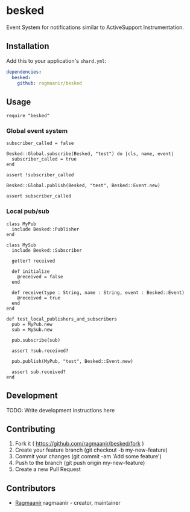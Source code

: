 # besked

Event System for notifications similar to ActiveSupport Instrumentation.

## Installation


Add this to your application's `shard.yml`:

```yaml
dependencies:
  besked:
    github: ragmaanir/besked
```


## Usage


```crystal
require "besked"
```

### Global event system
```
subscriber_called = false

Besked::Global.subscribe(Besked, "test") do |cls, name, event|
  subscriber_called = true
end

assert !subscriber_called

Besked::Global.publish(Besked, "test", Besked::Event.new)

assert subscriber_called
```

### Local pub/sub
```
class MyPub
  include Besked::Publisher
end

class MySub
  include Besked::Subscriber

  getter? received

  def initialize
    @received = false
  end

  def receive(type : String, name : String, event : Besked::Event)
    @received = true
  end
end

def test_local_publishers_and_subscribers
  pub = MyPub.new
  sub = MySub.new

  pub.subscribe(sub)

  assert !sub.received?

  pub.publish(MyPub, "test", Besked::Event.new)

  assert sub.received?
end
```

## Development

TODO: Write development instructions here

## Contributing

1. Fork it ( https://github.com/ragmaanir/besked/fork )
2. Create your feature branch (git checkout -b my-new-feature)
3. Commit your changes (git commit -am 'Add some feature')
4. Push to the branch (git push origin my-new-feature)
5. Create a new Pull Request

## Contributors

- [Ragmaanir](https://github.com/ragmaanir) ragmaanir - creator, maintainer
